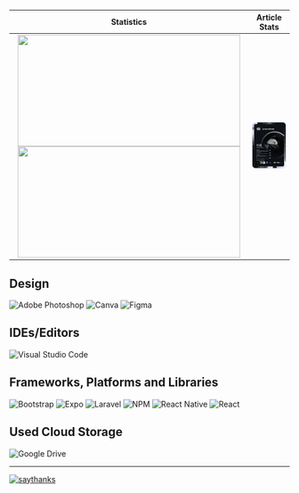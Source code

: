 | Statistics | Article Stats |
| :---------: | :-----------: | 
| <a href="https://github.com/srollorata/github-readme-stats"><img height=200 width="400" align="center" src="https://github-readme-stats.vercel.app/api?username=srollorata&show_icons=true&theme=github_dark_dimmed" /> </a> <a href="https://github.com/srollorata/convoychat"> <img height=200 width="400" align="center" src="https://github-readme-stats.vercel.app/api/top-langs?username=srollorata&layout=compact&langs_count=8&card_width=400&theme=github_dark_dimmed" /> </a> | <a href="https://app.daily.dev/wynrollorata"> <img src="https://github.com/srollorata/srollorata/blob/main/devcard.svg" width="400" alt="Selwyn Rollorata's Dev Card"/> </a> |


## Design
![Adobe Photoshop](https://img.shields.io/badge/adobe%20photoshop-%2331A8FF.svg?style=for-the-badge&logo=adobe%20photoshop&logoColor=white) 	![Canva](https://img.shields.io/badge/Canva-%2300C4CC.svg?style=for-the-badge&logo=Canva&logoColor=white) ![Figma](https://img.shields.io/badge/figma-%23F24E1E.svg?style=for-the-badge&logo=figma&logoColor=white) 

## IDEs/Editors
![Visual Studio Code](https://img.shields.io/badge/Visual%20Studio%20Code-0078d7.svg?style=for-the-badge&logo=visual-studio-code&logoColor=white)

## Frameworks, Platforms and Libraries
![Bootstrap](https://img.shields.io/badge/bootstrap-%238511FA.svg?style=for-the-badge&logo=bootstrap&logoColor=white) ![Expo](https://img.shields.io/badge/expo-1C1E24?style=for-the-badge&logo=expo&logoColor=#D04A37) ![Laravel](https://img.shields.io/badge/laravel-%23FF2D20.svg?style=for-the-badge&logo=laravel&logoColor=white) ![NPM](https://img.shields.io/badge/NPM-%23CB3837.svg?style=for-the-badge&logo=npm&logoColor=white) ![React Native](https://img.shields.io/badge/react_native-%2320232a.svg?style=for-the-badge&logo=react&logoColor=%2361DAFB) ![React](https://img.shields.io/badge/react-%2320232a.svg?style=for-the-badge&logo=react&logoColor=%2361DAFB)

## Used Cloud Storage
![Google Drive](https://img.shields.io/badge/Google%20Drive-4285F4?style=for-the-badge&logo=googledrive&logoColor=white)

---
[![saythanks](https://img.shields.io/badge/say-thanks-ff69b4.svg)](https://saythanks.io/to/srollorata)


<!--
**srollorata/srollorata** is a ✨ _special_ ✨ repository because its `README.md` (this file) appears on your GitHub profile.
--- 

Here are some ideas to get you started:

- 🔭 I’m currently working on ...
- 🌱 I’m currently learning ...
- 👯 I’m looking to collaborate on ...
- 🤔 I’m looking for help with ...
- 💬 Ask me about ...
- 📫 How to reach me: ...
- 😄 Pronouns: ...
- ⚡ Fun fact: ...
-->
